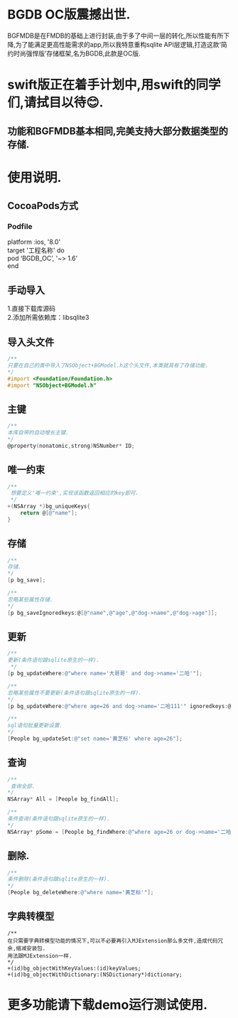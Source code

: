 # BGDB OC版震撼出世.
BGFMDB是在FMDB的基础上进行封装,由于多了中间一层的转化,所以性能有所下降,为了能满足更高性能需求的app,所以我特意重构sqlite API层逻辑,打造这款‘简约时尚强悍版’存储框架,名为BGDB,此款是OC版.
# swift版正在着手计划中,用swift的同学们,请拭目以待😊.
## 功能和BGFMDB基本相同,完美支持大部分数据类型的存储.
# 使用说明.
## CocoaPods方式
### Podfile
platform :ios, '8.0'   
target '工程名称' do   
pod ‘BGDB_OC’, '~> 1.6’   
end
## 手动导入
1.直接下载库源码   
2.添加所需依赖库：libsqlite3   
## 导入头文件
```Objective-C
/**
只要在自己的类中导入了NSObject+BGModel.h这个头文件,本类就具有了存储功能.
*/
#import <Foundation/Foundation.h>
#import "NSObject+BGModel.h"
```
## 主键
```Objective-C
/**
本库自带的自动增长主键.
*/
@property(nonatomic,strong)NSNumber* ID;
```
## 唯一约束
```Objective-C
/**
 想要定义'唯一约束',实现该函数返回相应的key即可.
 */
+(NSArray *)bg_uniqueKeys{
    return @[@"name"];
}
```
## 存储
```Objective-C
/**
存储.
*/
[p bg_save];

/**
忽略某些属性存储.
*/
[p bg_saveIgnoredkeys:@[@"name",@"age",@"dog->name",@"dog->age"]];
```
## 更新
```Objective-C
/**
更新(条件语句跟sqlite原生的一样).
 */
[p bg_updateWhere:@"where name='大哥哥' and dog->name='二哈'"];

/**
忽略某些属性不要更新(条件语句跟sqlite原生的一样).
*/
[p bg_updateWhere:@"where age=26 and dog->name='二哈111'" ignoredkeys:@[@"name",@"dog->name",@"dog->age"]];

/**
sql语句批量更新设置.
*/
[People bg_updateSet:@"set name='黄芝标' where age=26"];
```
## 查询
```Objective-C
/**
 查询全部.
*/
NSArray* All = [People bg_findAll];

/**
条件查询(条件语句跟sqlite原生的一样).
*/
NSArray* pSome = [People bg_findWhere:@"where age=26 or dog->name='二哈'"];
```
## 删除.
```Objective-C
/**
条件删除(条件语句跟sqlite原生的一样).
*/
[People bg_deleteWhere:@"where name='黄芝标'"];
```
## 字典转模型
```Ojective-C
/**
在只需要字典转模型功能的情况下,可以不必要再引入MJExtension那么多文件,造成代码冗余,缩减安装包.
用法跟MJExtension一样.
*/
+(id)bg_objectWithKeyValues:(id)keyValues;
+(id)bg_objectWithDictionary:(NSDictionary*)dictionary;
```
# 更多功能请下载demo运行测试使用.

